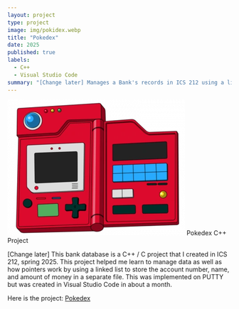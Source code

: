 ```yaml
---
layout: project
type: project
image: img/pokidex.webp 
title: "Pokedex"
date: 2025
published: true
labels:
  - C++
  - Visual Studio Code
summary: "[Change later] Manages a Bank's records in ICS 212 using a linked list to store, add, delete, and find bank account records."
---
```


<img class="img-fluid" src="/img/pokidex.webp">
Pokedex C++ Project

[Change later] This bank database is a C++ / C project that I created in ICS 212, spring 2025. This project helped me learn to manage data as well as how pointers work by using a linked list to store the account number, name, and amount of money in a separate file. This was implemented on PUTTY but was created in Visual Studio Code in about a month. 

Here is the project: <a href="https://github.com/KateHamada/Pokedex.git">Pokedex</a>
